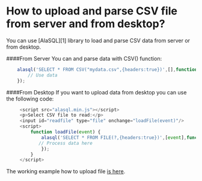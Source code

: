 # How to upload and parse CSV file from server and from desktop?

You can use [AlaSQL][1] library to load and parse CSV data from server or from desktop.

####From Server 
You can and parse data with CSV() function:
```js
    alasql('SELECT * FROM CSV("mydata.csv",{headers:true})',[],function(data) {
        // Use data
    });
```

####From Desktop
If you want to upload data from desktop you can use the following code:
```js
     <script src="alasql.min.js"></script>
     <p>Select CSV file to read:</p>
     <input id="readfile" type="file" onchange="loadFile(event)"/>
     <script>
         function loadFile(event) {
             alasql('SELECT * FROM FILE(?,{headers:true})',[event],function(data){
            // Process data here
             });
         }
     </script>
```
The working example how to upload file [is here](http://alasql.org/demo/008file/).
